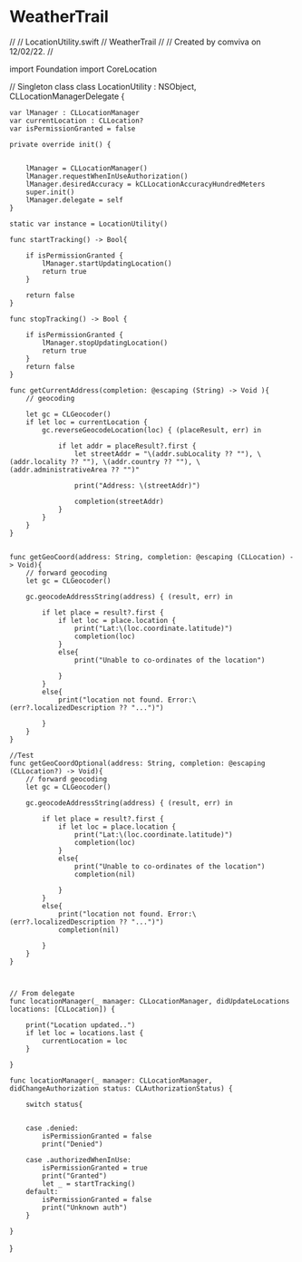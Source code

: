 # WeatherTrail
//
//  LocationUtility.swift
//  WeatherTrail
//
//  Created by comviva on 12/02/22.
//

import Foundation
import CoreLocation

// Singleton class
class LocationUtility : NSObject, CLLocationManagerDelegate {
    
    var lManager : CLLocationManager
    var currentLocation : CLLocation?
    var isPermissionGranted = false
    
    private override init() {
        
        
        lManager = CLLocationManager()
        lManager.requestWhenInUseAuthorization()
        lManager.desiredAccuracy = kCLLocationAccuracyHundredMeters
        super.init()
        lManager.delegate = self
    }
    
    static var instance = LocationUtility()
    
    func startTracking() -> Bool{
        
        if isPermissionGranted {
            lManager.startUpdatingLocation()
            return true
        }
        
        return false
    }
    
    func stopTracking() -> Bool {
        
        if isPermissionGranted {
            lManager.stopUpdatingLocation()
            return true
        }
        return false
    }
    
    func getCurrentAddress(completion: @escaping (String) -> Void ){
        // geocoding
        
        let gc = CLGeocoder()
        if let loc = currentLocation {
            gc.reverseGeocodeLocation(loc) { (placeResult, err) in
                
                if let addr = placeResult?.first {
                    let streetAddr = "\(addr.subLocality ?? ""), \(addr.locality ?? ""), \(addr.country ?? ""), \(addr.administrativeArea ?? "")"
                    
                    print("Address: \(streetAddr)")
                    
                    completion(streetAddr)
                }
            }
        }
    }
    
    
    func getGeoCoord(address: String, completion: @escaping (CLLocation) -> Void){
        // forward geocoding
        let gc = CLGeocoder()
        
        gc.geocodeAddressString(address) { (result, err) in
            
            if let place = result?.first {
                if let loc = place.location {
                    print("Lat:\(loc.coordinate.latitude)")
                    completion(loc)
                }
                else{
                    print("Unable to co-ordinates of the location")
                    
                }
            }
            else{
                print("location not found. Error:\(err?.localizedDescription ?? "...")")
                
            }
        }
    }
    
    //Test
    func getGeoCoordOptional(address: String, completion: @escaping (CLLocation?) -> Void){
        // forward geocoding
        let gc = CLGeocoder()
        
        gc.geocodeAddressString(address) { (result, err) in
            
            if let place = result?.first {
                if let loc = place.location {
                    print("Lat:\(loc.coordinate.latitude)")
                    completion(loc)
                }
                else{
                    print("Unable to co-ordinates of the location")
                    completion(nil)
                    
                }
            }
            else{
                print("location not found. Error:\(err?.localizedDescription ?? "...")")
                completion(nil)
                
            }
        }
    }

    
    
    // From delegate
    func locationManager(_ manager: CLLocationManager, didUpdateLocations locations: [CLLocation]) {
        
        print("Location updated..")
        if let loc = locations.last {
            currentLocation = loc
        }
        
    }
    
    func locationManager(_ manager: CLLocationManager, didChangeAuthorization status: CLAuthorizationStatus) {
        
        switch status{
            
        
        case .denied:
            isPermissionGranted = false
            print("Denied")
        
        case .authorizedWhenInUse:
            isPermissionGranted = true
            print("Granted")
            let _ = startTracking()
        default:
            isPermissionGranted = false
            print("Unknown auth")
        }
        
    }
    
    
    
}

